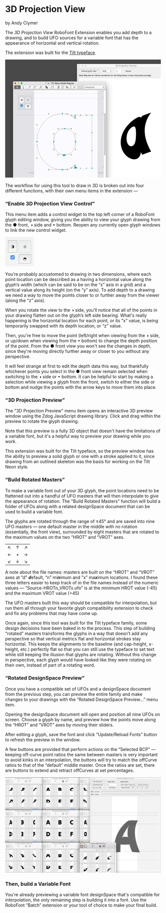 # 3D Projection View
by Andy Clymer

The *3D Projection View* RoboFont Extension enables you add depth to a drawing, and to build UFO sources for a variable font that has the appearance of horizontal and vertical rotation.

The extension was built for the [Tilt typeface](https://github.com/andyclymer/Tilt-Typeface/).

![Interface](/images/ui-animation.gif?raw=true)

The workflow for using this tool to draw in 3D is broken out into four different functions, with their own menu items in the extension —

### “Enable 3D Projection View Control”

This menu item adds a control widget to the top left corner of a RoboFont glyph editing window, giving you the ability to view your glyph drawing from the ● front, ◑ side and ◓ bottom. Reopen any currently open glyph windows to link the new control widget.

![UI Control](/images/ui-control.png?raw=true)

You’re probably accustomed to drawing in two dimensions, where each point location can be described as a having a horizontal value along the glyph’s width (which can be said to be on the “x” axis in a grid) and a vertical value along its height (on the “y” axis). To add depth to a drawing we need a way to move the points closer to or further away from the viewer (along the “z” axis).

When you rotate the view to the ◑ side, you’ll notice that all of the points in your drawing flatten out on the glyph’s left side bearing. What's really happening is the horizontal location for each point, or its “x” value, is being temporarily swapped with its depth location, or “z” value.

Then, you're free to move the point (left/right when viewing from the ◑ side, or up/down when viewing from the ◓ bottom) to change the depth position of the point. From the ● front view you won't see the changes in depth, since they're moving directly further away or closer to you without any perspective.

It will feel strange at first to edit the depth data this way, but thankfully whichever points you select in the ● front view remain selected when switching to the ◑ side or ◓ bottom. It can be helpful to start by making a selection while viewing a glyph from the front, switch to either the side or bottom and nudge the points with the arrow keys to move them into place.

### “3D Projection Preview”

The "3D Projection Preview" menu item opens an interactive 3D preview window using the Zdog JavaScript drawing library. Click and drag within the preview to rotate the glyph drawing.

Note that this preview is a fully 3D object that doesn't have the limitations of a variable font, but it's a helpful way to preview your drawing while you work.

This extension was built for the Tilt typeface, so the preview window has the ability to preview a solid glyph or one with a stroke applied to it, since drawing from an outlined skeleton was the basis for working on the Tilt Neon style.

### “Build Rotated Masters”

To make a variable font out of your 3D glyph, the point locations need to be flattened out into a handful of UFO masters that will then interpolate to give the appearance of rotation. The "Build Rotated Masters" function will build a folder of UFOs along with a related designSpace document that can be used to build a variable font.

The glyphs are rotated through the range of ±45° and are saved into nine UFO masters — one default master in the middle with no rotation (essentially, the front view), surrounded by eight masters that are rotated to the maximum values on the two “HROT” and “VROT” axes.

| | | |
| :---: | :---: | :---: |
| ↖︎ | ↑ | ↗︎ | 
| ← | • | → |
| ↙︎ | ↓ | ↘︎ |

A note about the file names: masters are built on the “HROT” and “VROT” axes at “d” ***d***efault, “n” mi***n***imum and ”x” ma***x***imum locations. I found these three letters easier to keep track of in the file names instead of the numeric values — “Source-HROTn_VROTx.ufo” is at the minimum HROT value (-45) and the maximum VROT value (+45)

The UFO masters built this way should be compatible for interpolation, but run them all through your favorite glyph compatibility extension to check and fix any problems that may have come up.

Once again, since this tool was built for the Tilt typeface family, some design decisions have been baked in to the process. This step of building “rotated” masters transforms the glyphs in a way that doesn’t add any perspective so that vertical metrics flat and horizontal strokes stay horizontal. This keeps the alignments to the baseline (and cap-height, x-height, etc.) perfectly flat so that you can still use the typeface to set text while still keeping the illusion that glyphs are rotating. Without this change in perspective, each glyph would have looked like they were rotating on their own, instead of part of a rotating word.

### “Rotated DesignSpace Preview”

Once you have a compatible set of UFOs and a designSpace document from the previous step, you can preview the entire family and make changes to your drawings with the “Rotated DesignSpace Preview...” menu item.

Opening the designSpace document will open and position all nine UFOs on screen. Choose a glyph by name, and preview how the points move along the “HROT” and “VROT” axes by moving their sliders.

After editing a glyph, save the font and click “Update/Reload Fonts” button to refresh the preview in the window.

A few buttons are provided that perform actions on the “Selected BCP” — keeping off-curve point ratios the same between masters is very important to avoid kinks in an interpolation, the buttons will try to match the offCurve ratios to that of the “default” middle master. Once the ratios are set, there are buttons to extend and retract offCurves at set percentages.

![Designspace](/images/designspace.png?raw=true)

### Then, build a Variable Font

You're already previewing a variable font designSpace that's compatible for interpolation, the only remaining step is building it into a font. Use the RoboFont “Batch” extension or your tool of choice to make your final build.


